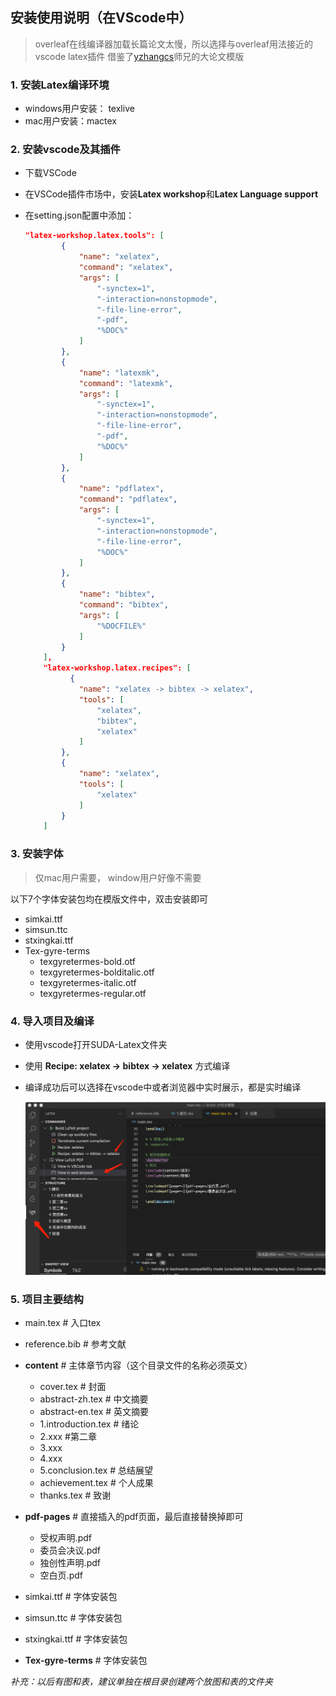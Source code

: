 ## 安装使用说明（在VScode中）
> overleaf在线编译器加载长篇论文太慢，所以选择与overleaf用法接近的vscode latex插件
> 借鉴了[yzhangcs](https://github.com/yzhangcs/master-thesis)师兄的大论文模版

### 1. 安装Latex编译环境

- windows用户安装： texlive
- mac用户安装：mactex


### 2. 安装vscode及其插件

- 下载VSCode

- 在VSCode插件市场中，安装**Latex workshop**和**Latex Language support**

- 在setting.json配置中添加：

  ```json
  "latex-workshop.latex.tools": [
          {
              "name": "xelatex",
              "command": "xelatex",
              "args": [
                  "-synctex=1",
                  "-interaction=nonstopmode",
                  "-file-line-error",
                  "-pdf",
                  "%DOC%"
              ]
          },
          {
              "name": "latexmk",
              "command": "latexmk",
              "args": [
                  "-synctex=1",
                  "-interaction=nonstopmode",
                  "-file-line-error",
                  "-pdf",
                  "%DOC%"
              ]
          },
          {
              "name": "pdflatex",
              "command": "pdflatex",
              "args": [
                  "-synctex=1",
                  "-interaction=nonstopmode",
                  "-file-line-error",
                  "%DOC%"
              ]
          },
          {
              "name": "bibtex",
              "command": "bibtex",
              "args": [
                  "%DOCFILE%"
              ]
          }
      ],
      "latex-workshop.latex.recipes": [
        	{
              "name": "xelatex -> bibtex -> xelatex",
              "tools": [
                  "xelatex",
                  "bibtex",
                  "xelatex"
              ]
          },
          {
              "name": "xelatex",
              "tools": [
                  "xelatex"
              ]
          }
      ]
  ```



### 3. 安装字体

> 仅mac用户需要， window用户好像不需要

以下7个字体安装包均在模版文件中，双击安装即可

- simkai.ttf
- simsun.ttc
- stxingkai.ttf
- Tex-gyre-terms
  - texgyretermes-bold.otf
  - texgyretermes-bolditalic.otf
  - texgyretermes-italic.otf
  - texgyretermes-regular.otf



### 4. 导入项目及编译

- 使用vscode打开SUDA-Latex文件夹

- 使用 **Recipe: xelatex -> bibtex -> xelatex** 方式编译

- 编译成功后可以选择在vscode中或者浏览器中实时展示，都是实时编译

  ![CFCF8B72-9B55-42CE-9FB1-7D6FF62F56B8](./example.png)



### 5. 项目主要结构

- main.tex # 入口tex

- reference.bib # 参考文献

- **content** # 主体章节内容（这个目录文件的名称必须英文）

  - cover.tex # 封面
  - abstract-zh.tex # 中文摘要
  - abstract-en.tex # 英文摘要
  - 1.introduction.tex # 绪论
  - 2.xxx #第二章
  - 3.xxx
  - 4.xxx
  - 5.conclusion.tex # 总结展望
  - achievement.tex # 个人成果
  - thanks.tex # 致谢

- **pdf-pages** # 直接插入的pdf页面，最后直接替换掉即可

  - 受权声明.pdf
  - 委员会决议.pdf
  - 独创性声明.pdf
  - 空白页.pdf

- simkai.ttf # 字体安装包 

- simsun.ttc # 字体安装包 

- stxingkai.ttf # 字体安装包

- **Tex-gyre-terms** # 字体安装包

  

*补充：以后有图和表，建议单独在根目录创建两个放图和表的文件夹*

